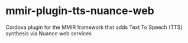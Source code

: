 # mmir-plugin-tts-nuance-web

Cordova plugin for the MMIR framework that adds Text To Speech (TTS) synthesis via Nuance web services
